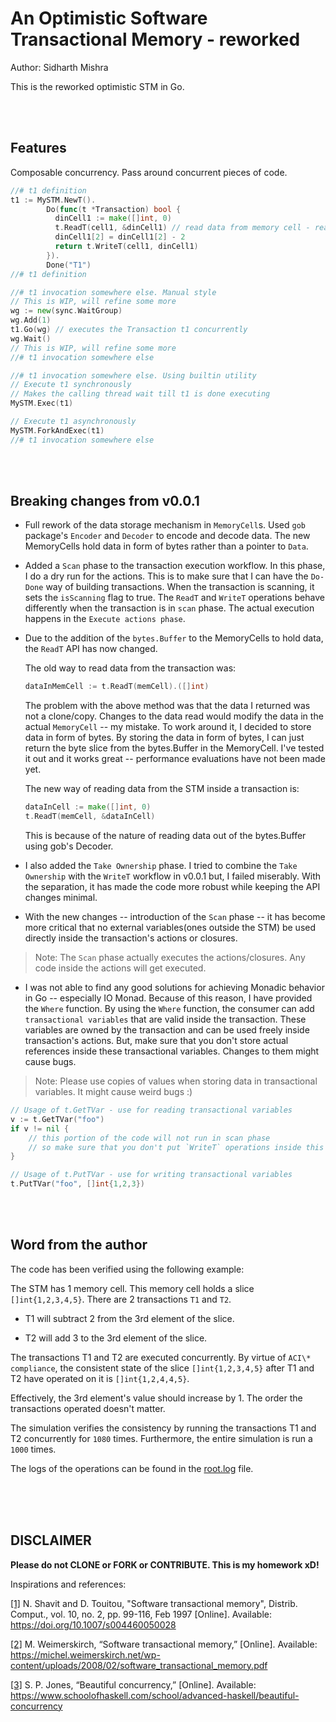 # An Optimistic Software Transactional Memory - reworked

Author: Sidharth Mishra

This is the reworked optimistic STM in Go.

</br>
</br>

## Features

Composable concurrency. Pass around concurrent pieces of code.

```go
//# t1 definition
t1 := MySTM.NewT().
        Do(func(t *Transaction) bool {
          dinCell1 := make([]int, 0)
          t.ReadT(cell1, &dinCell1) // read data from memory cell - reads are transactional operations
          dinCell1[2] = dinCell1[2] - 2
          return t.WriteT(cell1, dinCell1)
        }).
        Done("T1")
//# t1 definition

//# t1 invocation somewhere else. Manual style
// This is WIP, will refine some more
wg := new(sync.WaitGroup)
wg.Add(1)
t1.Go(wg) // executes the Transaction t1 concurrently
wg.Wait()
// This is WIP, will refine some more
//# t1 invocation somewhere else

//# t1 invocation somewhere else. Using builtin utility
// Execute t1 synchronously
// Makes the calling thread wait till t1 is done executing
MySTM.Exec(t1)

// Execute t1 asynchronously
MySTM.ForkAndExec(t1)
//# t1 invocation somewhere else
```

</br>
</br>

## Breaking changes from v0.0.1

* Full rework of the data storage mechanism in `MemoryCell`s. Used `gob` package's
  `Encoder` and `Decoder` to encode and decode data. The new MemoryCells hold data in form
  of bytes rather than a pointer to `Data`.

* Added a `Scan` phase to the transaction execution workflow. In this phase, I do a dry
  run for the actions. This is to make sure that I can have the `Do-Done` way of building
  transactions. When the transaction is scanning, it sets the `isScanning` flag to true.
  The `ReadT` and `WriteT` operations behave differently when the transaction is in `scan`
  phase. The actual execution happens in the `Execute actions phase`.

* Due to the addition of the `bytes.Buffer` to the MemoryCells to hold data, the `ReadT`
  API has now changed.

  The old way to read data from the transaction was:

  ```Go
  dataInMemCell := t.ReadT(memCell).([]int)
  ```

  The problem with the above method was that the data I returned was not a clone/copy.
  Changes to the data read would modify the data in the actual `MemoryCell` -- my mistake.
  To work around it, I decided to store data in form of bytes. By storing the data in form
  of bytes, I can just return the byte slice from the bytes.Buffer in the MemoryCell. I've
  tested it out and it works great -- performance evaluations have not been made yet.

  The new way of reading data from the STM inside a transaction is:

  ```Go
  dataInCell := make([]int, 0)
  t.ReadT(memCell, &dataInCell)
  ```

  This is because of the nature of reading data out of the bytes.Buffer using gob's
  Decoder.

* I also added the `Take Ownership` phase. I tried to combine the `Take Ownership` with
  the `WriteT` workflow in v0.0.1 but, I failed miserably. With the separation, it has
  made the code more robust while keeping the API changes minimal.

* With the new changes -- introduction of the `Scan` phase -- it has become more critical
  that no external variables(ones outside the STM) be used directly inside the
  transaction's actions or closures.

> Note: The `Scan` phase actually executes the actions/closures. Any code inside the
> actions will get executed.

* I was not able to find any good solutions for achieving Monadic behavior in Go --
  especially IO Monad. Because of this reason, I have provided the `Where` function. By
  using the `Where` function, the consumer can add `transactional variables` that are
  valid inside the transaction. These variables are owned by the transaction and can be
  used freely inside transaction's actions. But, make sure that you don't store actual
  references inside these transactional variables. Changes to them might cause bugs.

> Note: Please use copies of values when storing data in transactional variables. It might
> cause weird bugs :)

```Go
// Usage of t.GetTVar - use for reading transactional variables
v := t.GetTVar("foo")
if v != nil {
    // this portion of the code will not run in scan phase
    // so make sure that you don't put `WriteT` operations inside this
}

// Usage of t.PutTVar - use for writing transactional variables
t.PutTVar("foo", []int{1,2,3})
```

</br>
</br>

## Word from the author

The code has been verified using the following example:

The STM has 1 memory cell. This memory cell holds a slice `[]int{1,2,3,4,5}`. There are 2
transactions `T1` and `T2`.

* T1 will subtract 2 from the 3rd element of the slice.

* T2 will add 3 to the 3rd element of the slice.

The transactions T1 and T2 are executed concurrently. By virtue of `ACI\* compliance`, the
consistent state of the slice `[]int{1,2,3,4,5}` after T1 and T2 have operated on it is
`[]int{1,2,4,4,5}`.

Effectively, the 3rd element's value should increase by 1. The order the transactions
operated doesn't matter.

The simulation verifies the consistency by running the transactions T1 and T2 concurrently
for `1080` times. Furthermore, the entire simulation is run a `1000` times.

The logs of the operations can be found in the [root.log](./root.log) file.

</br>
</br>
</br>

## DISCLAIMER

<footer>
<p>
  <strong>
    Please do not CLONE or FORK or CONTRIBUTE. This is my homework xD!
  </strong>
</p>
<p>
Inspirations and references:

[[1]](https://doi.org/10.1007/s004460050028) N. Shavit and D. Touitou, "Software
transactional memory", Distrib. Comput., vol. 10, no. 2, pp. 99-116, Feb 1997 [Online].
Available: https://doi.org/10.1007/s004460050028

[[2]](https://michel.weimerskirch.net/wp-content/uploads/2008/02/software_transactional_memory.pdf)
M. Weimerskirch, “Software transactional memory,” [Online]. Available:
https://michel.weimerskirch.net/wp-content/uploads/2008/02/software_transactional_memory.pdf

[[3]](https://www.schoolofhaskell.com/school/advanced-haskell/beautiful-concurrency) S. P.
Jones, “Beautiful concurrency,” [Online]. Available:
https://www.schoolofhaskell.com/school/advanced-haskell/beautiful-concurrency

</p>
</footer>
